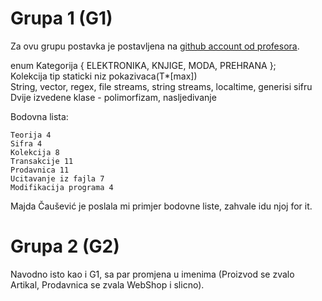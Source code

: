 # Grupa 1 (G1) 

Za ovu grupu postavka je postavljena na [github account od profesora](https://github.com/denis-music/cpp-programming-exams/blob/master/PRII_01092025_G1.pdf).

enum Kategorija { ELEKTRONIKA, KNJIGE, MODA, PREHRANA };<br>
Kolekcija tip staticki niz pokazivaca(T*[max])<br>
String, vector, regex, file streams, string streams, localtime, generisi sifru<br>
Dvije izvedene klase - polimorfizam, nasljedivanje <br>

Bodovna lista:
```
Teorija 4
Sifra 4
Kolekcija 8
Transakcije 11
Prodavnica 11
Ucitavanje iz fajla 7
Modifikacija programa 4
```

Majda Čaušević je poslala mi primjer bodovne liste, zahvale idu njoj for it.

# Grupa 2 (G2)

Navodno isto kao i G1, sa par promjena u imenima (Proizvod se zvalo Artikal, Prodavnica se zvala WebShop i slicno).